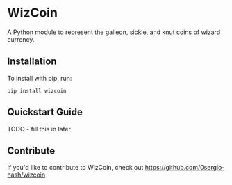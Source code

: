 WizCoin
======

A Python module to represent the galleon, sickle, and knut coins of wizard currency.

Installation
------------

To install with pip, run:

    pip install wizcoin

Quickstart Guide
----------------

TODO - fill this in later

Contribute
----------

If you'd like to contribute to WizCoin, check out https://github.com/0sergio-hash/wizcoin
